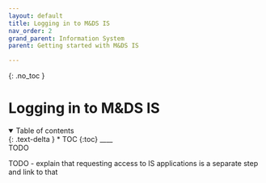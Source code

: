 ```yaml
---
layout: default
title: Logging in to M&DS IS
nav_order: 2
grand_parent: Information System
parent: Getting started with M&DS IS

---
```

{: .no_toc }
# Logging in to M&DS IS
<details  open markdown="block">
  <summary>
    Table of contents
  </summary>
{: .text-delta }
* TOC
{:toc}
____
</details>
TODO

TODO - explain that requesting access to IS applications is a separate step and link to that